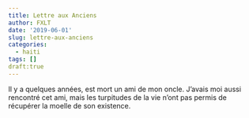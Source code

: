```yaml
---
title: Lettre aux Anciens
author: FXLT
date: '2019-06-01'
slug: lettre-aux-anciens
categories:
  - haiti
tags: []
draft:true
---
```


Il y a quelques années, est mort un ami de mon oncle. J’avais moi aussi rencontré cet ami, mais les turpitudes de la vie n’ont pas permis de récupérer la moelle de son existence.  